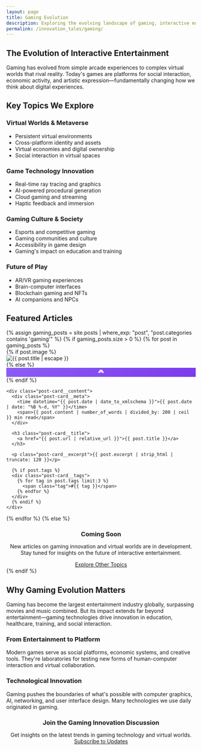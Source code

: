 ```yaml
---
layout: page
title: Gaming Evolution
description: Exploring the evolving landscape of gaming, interactive entertainment, and virtual experiences that shape our digital future.
permalink: /innovation_tales/gaming/
---
```


## The Evolution of Interactive Entertainment

Gaming has evolved from simple arcade experiences to complex virtual worlds that rival reality. Today's games are platforms for social interaction, economic activity, and artistic expression—fundamentally changing how we think about digital experiences.

## Key Topics We Explore

### Virtual Worlds & Metaverse
- Persistent virtual environments
- Cross-platform identity and assets
- Virtual economies and digital ownership
- Social interaction in virtual spaces

### Game Technology Innovation
- Real-time ray tracing and graphics
- AI-powered procedural generation
- Cloud gaming and streaming
- Haptic feedback and immersion

### Gaming Culture & Society
- Esports and competitive gaming
- Gaming communities and culture
- Accessibility in game design
- Gaming's impact on education and training

### Future of Play
- AR/VR gaming experiences
- Brain-computer interfaces
- Blockchain gaming and NFTs
- AI companions and NPCs

## Featured Articles

<div class="card-grid" style="margin-top: var(--space-8);">
{% assign gaming_posts = site.posts | where_exp: "post", "post.categories contains 'gaming'" %}
{% if gaming_posts.size > 0 %}
  {% for post in gaming_posts %}
  <div class="post-card">
    {% if post.image %}
    <div class="post-card__image">
      <img src="{{ post.image | relative_url }}" alt="{{ post.title | escape }}" loading="lazy">
    </div>
    {% else %}
    <div class="post-card__image" style="background: linear-gradient(135deg, #8b5cf6, #7c3aed); display: flex; align-items: center; justify-content: center; color: white; font-size: var(--text-2xl);">
      🎮
    </div>
    {% endif %}
    
    <div class="post-card__content">
      <div class="post-card__meta">
        <time datetime="{{ post.date | date_to_xmlschema }}">{{ post.date | date: "%B %-d, %Y" }}</time>
        <span>{{ post.content | number_of_words | divided_by: 200 | ceil }} min read</span>
      </div>
      
      <h3 class="post-card__title">
        <a href="{{ post.url | relative_url }}">{{ post.title }}</a>
      </h3>
      
      <p class="post-card__excerpt">{{ post.excerpt | strip_html | truncate: 120 }}</p>
      
      {% if post.tags %}
      <div class="post-card__tags">
        {% for tag in post.tags limit:3 %}
          <span class="tag">#{{ tag }}</span>
        {% endfor %}
      </div>
      {% endif %}
    </div>
  </div>
  {% endfor %}
{% else %}
  <div class="card" style="text-align: center; padding: var(--space-12);">
    <h3 style="color: var(--color-text-secondary); margin-bottom: var(--space-4);">Coming Soon</h3>
    <p style="color: var(--color-text-muted);">New articles on gaming innovation and virtual worlds are in development. Stay tuned for insights on the future of interactive entertainment.</p>
    <a href="{{ '/' | relative_url }}" class="btn btn--outline" style="margin-top: var(--space-6);">Explore Other Topics</a>
  </div>
{% endif %}
</div>

## Why Gaming Evolution Matters

Gaming has become the largest entertainment industry globally, surpassing movies and music combined. But its impact extends far beyond entertainment—gaming technologies drive innovation in education, healthcare, training, and social interaction.

### From Entertainment to Platform
Modern games serve as social platforms, economic systems, and creative tools. They're laboratories for testing new forms of human-computer interaction and virtual collaboration.

### Technological Innovation
Gaming pushes the boundaries of what's possible with computer graphics, AI, networking, and user interface design. Many technologies we use daily originated in gaming.

<div style="background: var(--color-bg-secondary); padding: var(--space-8); border-radius: var(--radius-xl); margin: var(--space-12) 0; text-align: center;">
  <h3 style="margin-bottom: var(--space-4);">Join the Gaming Innovation Discussion</h3>
  <p style="color: var(--color-text-secondary); margin-bottom: var(--space-6);">Get insights on the latest trends in gaming technology and virtual worlds.</p>
  <a href="{{ '/contact/' | relative_url }}" class="btn btn--primary">Subscribe to Updates</a>
</div>
